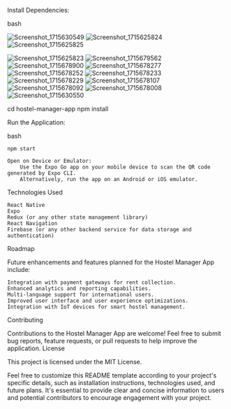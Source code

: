 Install Dependencies:

bash

![Screenshot_1715630549](https://github.com/omnaladkar/sqliteuser/assets/75687080/eab038c4-bebb-47b8-b36d-b932eced2a71)
![Screenshot_1715625824](https://github.com/omnaladkar/sqliteuser/assets/75687080/132d8737-a2dc-4c2c-84da-cc18cdf8363a)![Screenshot_1715625825](https://github.com/omnaladkar/sqliteuser/assets/75687080/a048b7f2-e474-4c5a-820c-a5b1db66085e)

![Screenshot_1715625823](https://github.com/omnaladkar/sqliteuser/assets/75687080/e7f44769-b67c-4db7-a6fa-fe643811b445)
![Screenshot_1715679562](https://github.com/omnaladkar/sqliteuser/assets/75687080/c43a1f7a-d88a-4e4d-9e36-82b6462cd728)
![Screenshot_1715678900](https://github.com/omnaladkar/sqliteuser/assets/75687080/50d570da-d9f6-4f69-b9c7-d70aabc1a010)
![Screenshot_1715678277](https://github.com/omnaladkar/sqliteuser/assets/75687080/7dee1788-7214-4e64-989e-06c055802b60)
![Screenshot_1715678252](https://github.com/omnaladkar/sqliteuser/assets/75687080/2087f5d4-95c1-49ac-9a37-ecf17e23c2cd)
![Screenshot_1715678233](https://github.com/omnaladkar/sqliteuser/assets/75687080/b60d0a44-b64f-4d9a-b244-71b09cb53132)
![Screenshot_1715678229](https://github.com/omnaladkar/sqliteuser/assets/75687080/f616c65a-7aaa-4761-8d3b-fa07d6840c1a)
![Screenshot_1715678107](https://github.com/omnaladkar/sqliteuser/assets/75687080/f79d0408-9ff6-459e-a9a3-86aca6aaebc0)
![Screenshot_1715678092](https://github.com/omnaladkar/sqliteuser/assets/75687080/2552f8ef-99f5-42d0-a757-4fb65bd6123e)
![Screenshot_1715678008](https://github.com/omnaladkar/sqliteuser/assets/75687080/18d16435-a192-4dfd-8253-82ef28950428)
![Screenshot_1715630550](https://github.com/omnaladkar/sqliteuser/assets/75687080/805a06c0-84b4-4689-a32c-9b875921d40c)


cd hostel-manager-app
npm install

Run the Application:


bash

    npm start

    Open on Device or Emulator:
        Use the Expo Go app on your mobile device to scan the QR code generated by Expo CLI.
        Alternatively, run the app on an Android or iOS emulator.

Technologies Used

    React Native
    Expo
    Redux (or any other state management library)
    React Navigation
    Firebase (or any other backend service for data storage and authentication)

Roadmap

Future enhancements and features planned for the Hostel Manager App include:

    Integration with payment gateways for rent collection.
    Enhanced analytics and reporting capabilities.
    Multi-language support for international users.
    Improved user interface and user experience optimizations.
    Integration with IoT devices for smart hostel management.

Contributing

Contributions to the Hostel Manager App are welcome! Feel free to submit bug reports, feature requests, or pull requests to help improve the application.
License

This project is licensed under the MIT License.

Feel free to customize this README template according to your project's specific details, such as installation instructions, technologies used, and future plans. It's essential to provide clear and concise information to users and potential contributors to encourage engagement with your project.
